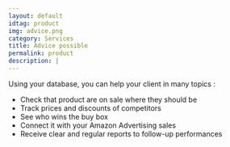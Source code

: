 ```yaml
---
layout: default
idtag: product
img: advice.png
category: Services
title: Advice possible
permalink: product
description: |
---
```


Using your database, you can help your client in many topics :
- Check that product are on sale where they should be
- Track prices and discounts of competitors
- See who wins the buy box
- Connect it with your Amazon Advertising sales
- Receive clear and regular reports to follow-up performances
